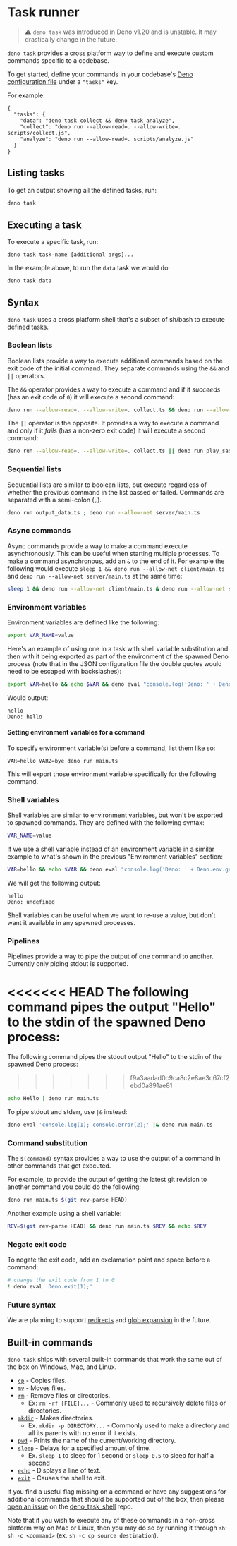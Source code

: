 # Task runner

> ⚠️ `deno task` was introduced in Deno v1.20 and is unstable. It may drastically change in the future.

`deno task` provides a cross platform way to define and execute custom commands specific to a codebase.

To get started, define your commands in your codebase's [Deno configuration file](../getting_started/configuration_file)
under a `"tasks"` key.

For example:

```jsonc
{
  "tasks": {
    "data": "deno task collect && deno task analyze",
    "collect": "deno run --allow-read=. --allow-write=. scripts/collect.js",
    "analyze": "deno run --allow-read=. scripts/analyze.js"
  }
}
```

## Listing tasks

To get an output showing all the defined tasks, run:

```sh
deno task
```

## Executing a task

To execute a specific task, run:

```shell
deno task task-name [additional args]...
```

In the example above, to run the `data` task we would do:

```shell
deno task data
```

## Syntax

`deno task` uses a cross platform shell that's a subset of sh/bash to execute defined tasks.

### Boolean lists

Boolean lists provide a way to execute additional commands based on the exit code of the initial command. They separate
commands using the `&&` and `||` operators.

The `&&` operator provides a way to execute a command and if it _succeeds_ (has an exit code of `0`) it will execute a
second command:

```sh
deno run --allow-read=. --allow-write=. collect.ts && deno run --allow-read=. analyze.ts
```

The `||` operator is the opposite. It provides a way to execute a command and only if it _fails_ (has a non-zero exit
code) it will execute a second command:

```sh
deno run --allow-read=. --allow-write=. collect.ts || deno run play_sad_music.ts
```

### Sequential lists

Sequential lists are similar to boolean lists, but execute regardless of whether the previous command in the list passed
or failed. Commands are separated with a semi-colon (`;`).

```sh
deno run output_data.ts ; deno run --allow-net server/main.ts
```

### Async commands

Async commands provide a way to make a command execute asynchronously. This can be useful when starting multiple
processes. To make a command asynchronous, add an `&` to the end of it. For example the following would execute
`sleep 1 && deno run --allow-net client/main.ts` and `deno run --allow-net server/main.ts` at the same time:

```sh
sleep 1 && deno run --allow-net client/main.ts & deno run --allow-net server/main.ts
```

### Environment variables

Environment variables are defined like the following:

```sh
export VAR_NAME=value
```

Here's an example of using one in a task with shell variable substitution and then with it being exported as part of the
environment of the spawned Deno process (note that in the JSON configuration file the double quotes would need to be
escaped with backslashes):

```sh
export VAR=hello && echo $VAR && deno eval "console.log('Deno: ' + Deno.env.get('VAR'))"
```

Would output:

```
hello
Deno: hello
```

#### Setting environment variables for a command

To specify environment variable(s) before a command, list them like so:

```
VAR=hello VAR2=bye deno run main.ts
```

This will export those environment variable specifically for the following command.

### Shell variables

Shell variables are similar to environment variables, but won't be exported to spawned commands. They are defined with
the following syntax:

```sh
VAR_NAME=value
```

If we use a shell variable instead of an environment variable in a similar example to what's shown in the previous
"Environment variables" section:

```sh
VAR=hello && echo $VAR && deno eval "console.log('Deno: ' + Deno.env.get('VAR'))"
```

We will get the following output:

```
hello
Deno: undefined
```

Shell variables can be useful when we want to re-use a value, but don't want it available in any spawned processes.

### Pipelines

Pipelines provide a way to pipe the output of one command to another. Currently only piping stdout is supported.

<<<<<<< HEAD
The following command pipes the output "Hello" to the stdin of the spawned Deno process:
=======
The following command pipes the stdout output "Hello" to the stdin of the
spawned Deno process:
>>>>>>> f9a3aadad0c9ca8c2e8ae3c67cf2ebd0a891ae81

```sh
echo Hello | deno run main.ts
```

To pipe stdout and stderr, use `|&` instead:

```sh
deno eval 'console.log(1); console.error(2);' |& deno run main.ts
```

### Command substitution

The `$(command)` syntax provides a way to use the output of a command in other commands that get executed.

For example, to provide the output of getting the latest git revision to another command you could do the following:

```sh
deno run main.ts $(git rev-parse HEAD)
```

Another example using a shell variable:

```sh
REV=$(git rev-parse HEAD) && deno run main.ts $REV && echo $REV
```

### Negate exit code

To negate the exit code, add an exclamation point and space before a command:

```sh
# change the exit code from 1 to 0
! deno eval 'Deno.exit(1);'
```

### Future syntax

We are planning to support [redirects](https://github.com/denoland/deno_task_shell/issues/5) and
[glob expansion](https://github.com/denoland/deno_task_shell/issues/6) in the future.

## Built-in commands

`deno task` ships with several built-in commands that work the same out of the box on Windows, Mac, and Linux.

- [`cp`](https://man7.org/linux/man-pages/man1/cp.1.html) - Copies files.
- [`mv`](https://man7.org/linux/man-pages/man1/mv.1.html) - Moves files.
- [`rm`](https://man7.org/linux/man-pages/man1/rm.1.html) - Remove files or directories.
  - Ex: `rm -rf [FILE]...` - Commonly used to recursively delete files or directories.
- [`mkdir`](https://man7.org/linux/man-pages/man1/mkdir.1.html) - Makes directories.
  - Ex. `mkdir -p DIRECTORY...` - Commonly used to make a directory and all its parents with no error if it exists.
- [`pwd`](https://man7.org/linux/man-pages/man1/pwd.1.html) - Prints the name of the current/working directory.
- [`sleep`](https://man7.org/linux/man-pages/man1/sleep.1.html) - Delays for a specified amount of time.
  - Ex. `sleep 1` to sleep for 1 second or `sleep 0.5` to sleep for half a second
- [`echo`](https://man7.org/linux/man-pages/man1/echo.1.html) - Displays a line of text.
- [`exit`](https://man7.org/linux/man-pages/man1/exit.1p.html) - Causes the shell to exit.

If you find a useful flag missing on a command or have any suggestions for additional commands that should be supported
out of the box, then please [open an issue](https://github.com/denoland/deno_task_shell/issues) on the
[deno_task_shell](https://github.com/denoland/deno_task_shell/) repo.

Note that if you wish to execute any of these commands in a non-cross platform way on Mac or Linux, then you may do so
by running it through `sh`: `sh -c <command>` (ex. `sh -c cp source destination`).
